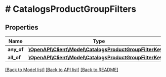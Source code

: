# # CatalogsProductGroupFilters

## Properties

Name | Type | Description | Notes
------------ | ------------- | ------------- | -------------
**any_of** | [**\OpenAPI\Client\Model\CatalogsProductGroupFilterKeys[]**](CatalogsProductGroupFilterKeys.md) |  | [optional]
**all_of** | [**\OpenAPI\Client\Model\CatalogsProductGroupFilterKeys[]**](CatalogsProductGroupFilterKeys.md) |  | [optional]

[[Back to Model list]](../../README.md#models) [[Back to API list]](../../README.md#endpoints) [[Back to README]](../../README.md)
